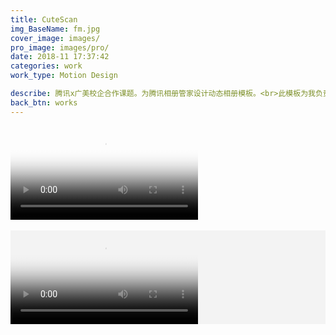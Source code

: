 ```yaml
---
title: CuteScan
img_BaseName: fm.jpg
cover_image: images/
pro_image: images/pro/
date: 2018-11 17:37:42
categories: work
work_type: Motion Design

describe: 腾讯x广美校企合作课题。为腾讯相册管家设计动态相册模板。<br>此模板为我负责的部分。出镜小天使是朋友三三的儿子骏骏。<br><br>本小组系列作品获腾讯相册管家“2018骏马扬鬃”银奖<br>
back_btn: works
---
```


<div >
<video controls poster="https://waterpatch.oss-cn-guangzhou.aliyuncs.com/2018-cuteScan/%E6%A0%B7%E7%89%87%E6%A8%AA%E7%89%88-0008.png" >
  <source src="https://waterpatch.oss-cn-guangzhou.aliyuncs.com/2018-cuteScan/%E6%A0%B7%E7%89%87%E6%A8%AA%E7%89%88.mp4"  type="video/mp4">
  您的浏览器不支持 HTML5 video 标签。
</video>
</div>
<br>
<div style=" background-color:#F3F3F3; ">
<video style=" max-width:400px " controls poster="https://waterpatch.oss-cn-guangzhou.aliyuncs.com/2018-cuteScan/%E6%A0%B7%E7%89%87%E7%AB%96%E7%89%88-0010.png" >
  <source src="https://waterpatch.oss-cn-guangzhou.aliyuncs.com/2018-cuteScan/%E6%A0%B7%E7%89%87%E7%AB%96%E7%89%88.mp4"  type="video/mp4">
  您的浏览器不支持 HTML5 video 标签。
</video>
</div>